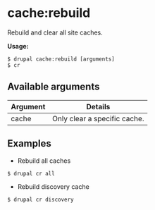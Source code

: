 # cache:rebuild
Rebuild and clear all site caches.

**Usage:**
```
$ drupal cache:rebuild [arguments] 
$ cr  
```

## Available arguments
Argument | Details
---------|-------------
cache | Only clear a specific cache.

## Examples
* Rebuild all caches
```
$ drupal cr all
```
* Rebuild discovery cache
```
$ drupal cr discovery
```
